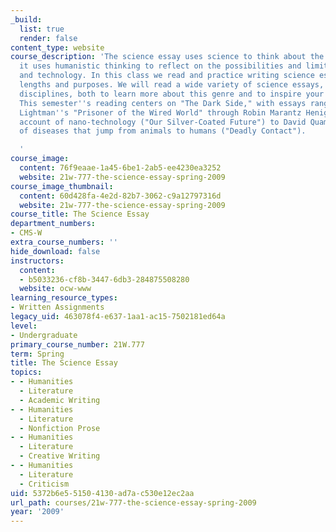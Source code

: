 ```yaml
---
_build:
  list: true
  render: false
content_type: website
course_description: 'The science essay uses science to think about the human condition;
  it uses humanistic thinking to reflect on the possibilities and limits of science
  and technology. In this class we read and practice writing science essays of varied
  lengths and purposes. We will read a wide variety of science essays, ranging across
  disciplines, both to learn more about this genre and to inspire your own writing.
  This semester''s reading centers on "The Dark Side," with essays ranging from Alan
  Lightman''s "Prisoner of the Wired World" through Robin Marantz Henig''s cautionary
  account of nano-technology ("Our Silver-Coated Future") to David Quammen''s investigation
  of diseases that jump from animals to humans ("Deadly Contact").

  '
course_image:
  content: 76f9eaae-1a45-6be1-2ab5-ee4230ea3252
  website: 21w-777-the-science-essay-spring-2009
course_image_thumbnail:
  content: 60d428fa-4e2d-82b7-3062-c9a12797316d
  website: 21w-777-the-science-essay-spring-2009
course_title: The Science Essay
department_numbers:
- CMS-W
extra_course_numbers: ''
hide_download: false
instructors:
  content:
  - b5033236-cf8b-3447-6db3-284875508280
  website: ocw-www
learning_resource_types:
- Written Assignments
legacy_uid: 463078f4-e637-1aa1-ac15-7502181ed64a
level:
- Undergraduate
primary_course_number: 21W.777
term: Spring
title: The Science Essay
topics:
- - Humanities
  - Literature
  - Academic Writing
- - Humanities
  - Literature
  - Nonfiction Prose
- - Humanities
  - Literature
  - Creative Writing
- - Humanities
  - Literature
  - Criticism
uid: 5372b6e5-5150-4130-ad7a-c530e12ec2aa
url_path: courses/21w-777-the-science-essay-spring-2009
year: '2009'
---
```

